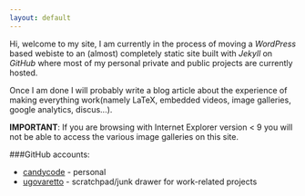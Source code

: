 ```yaml
---
layout: default
---
```


Hi, welcome to my site, I am currently in the process of moving a _WordPress_ based webiste to 
an (almost) completely static site built with _Jekyll_ on _GitHub_ where most of 
my personal private and public projects are currently hosted.

Once I am done I will probably write a blog article about the experience of making everything
work(namely LaTeX, embedded videos, image galleries, google analytics, discus...). 

__IMPORTANT__: If you are browsing with Internet Explorer version < 9 you will not be able
to access the various image galleries on this site. 

###GitHub accounts:

* [candycode](http://github.com/candycode) - personal  
* [ugovaretto](http://github.com/ugovaretto) - scratchpad/junk drawer for work-related projects 
